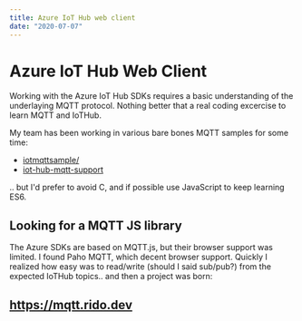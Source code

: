 ```yaml
---
title: Azure IoT Hub web client
date: "2020-07-07"
---
```


# Azure IoT Hub Web Client

Working with the Azure IoT Hub SDKs requires a basic understanding of the underlaying MQTT protocol. Nothing better that a real coding excercise to learn MQTT and IoTHub.

My team has been working in various bare bones MQTT samples for some time:

- [iotmqttsample/](https://github.com/Azure-Samples/IoTMQTTSample)
- [iot-hub-mqtt-support](https://docs.microsoft.com/azure/iot-hub/iot-hub-mqtt-support)

.. but I'd prefer to avoid C, and if possible use JavaScript to keep learning ES6.

## Looking for a MQTT JS library

The Azure SDKs are based on MQTT.js, but their browser support was limited. I found Paho MQTT, which decent browser support. Quickly I realized how easy was to read/write (should I said sub/pub?) from the expected IoTHub topics.. and then a project was born:

## https://mqtt.rido.dev 